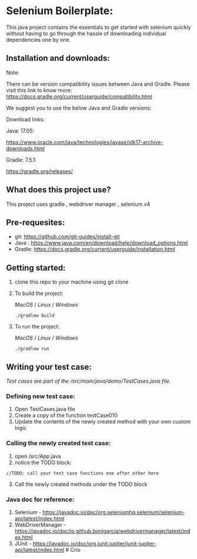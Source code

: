 # Selenium Boilerplate:

This java project contains the essentials to get started with selenium quickly without having to go through the hassle of downloading individual dependencies one by one.

## Installation and downloads:

Note:

There can be version compatibility issues between Java and Gradle.
Please visit this link to know more: https://docs.gradle.org/current/userguide/compatibility.html

We suggest you to use the below Java and Gradle versions:

Download links:

Java: 17.05:

https://www.oracle.com/java/technologies/javase/jdk17-archive-downloads.html

Gradle: 7.5.1:

https://gradle.org/releases/


## What does this project use?

This project uses gradle , webdriver manager , selenium v4

## Pre-requesites:

- git: https://github.com/git-guides/install-git
- Java : https://www.java.com/en/download/help/download_options.html
- Gradle: https://docs.gradle.org/current/userguide/installation.html

## Getting started:

1.  clone this repo to your machine using git clone
2.  To build the project:

    _MacOS_ / _Linux_ / _Windows_
    ```
    ./gradlew build
     ```

3.  To run the project:

    _MacOS_ / _Linux_ / _Windows_
    ```
    ./gradlew run
    ```

## Writing your test case:

_Test cases are part of the /src/main/java/demo/TestCases.java file._

### Defining new test case:

1.  Open TestCases.java file
2.  Create a copy of the function testCase01()
3.  Update the contents of the newly created method with your own custom logic

### Calling the newly created test case:

1.  open /src/App.java
2.  notice the TODO block:

```
//TODO: call your test case functions one after other here
```

3.  Call the newly created methods under the TODO block

### Java doc for reference:

1.  Selenium - https://javadoc.io/doc/org.seleniumhq.selenium/selenium-api/latest/index.html
2.  WebDriverManager - https://javadoc.io/doc/io.github.bonigarcia/webdrivermanager/latest/index.html
3.  JUnit - https://javadoc.io/doc/org.junit.jupiter/junit-jupiter-api/latest/index.html
#   C r i o  
 